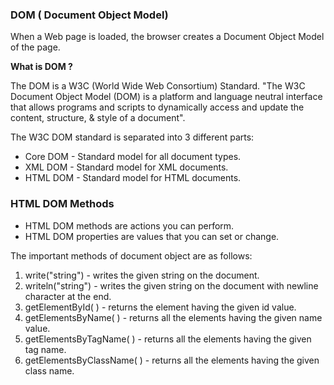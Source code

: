 ### DOM ( Document Object Model)

When a Web page is loaded, the browser creates a Document Object Model of the page.

**What is DOM ?**

The DOM is a W3C (World Wide Web Consortium) Standard.
"The W3C Document Object Model (DOM) is a platform and language neutral interface that allows  programs and scripts to dynamically access and update the content, structure, & style of a document".

The W3C DOM standard is separated into 3 different parts:
- Core DOM    - Standard model for all document types.
- XML DOM     - Standard model for XML documents.
- HTML DOM  - Standard model for HTML documents.


### HTML DOM Methods    
- HTML DOM methods are actions you can perform.
- HTML DOM properties are values that you can set or change.

The important methods of document object are as follows:
1. write("string") - writes the given string on the document.
2. writeln("string") - writes the given string on the document with newline character at the end.
3. getElementById( ) - returns the element having the given id value.
4. getElementsByName( ) - returns all the elements having the given name value.
5. getElementsByTagName( ) - returns all the elements having the given tag name.
6. getElementsByClassName( ) - returns all the elements having the given class name.
